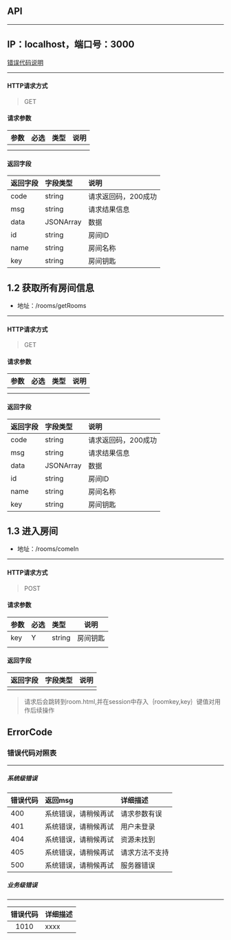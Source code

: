 ## API
---
## IP：localhost，端口号：3000
 [错误代码说明](#errorcode)


---
#### HTTP请求方式

> GET

#### 请求参数

|参数|必选|类型|说明|
|:----- |:-------|:-----|----- |
|  |  | |  |
|  |  |  |  |

#### 返回字段

|返回字段|字段类型|说明 |
|:----- |:------|:----------------------------- |
|code | string |请求返回码，200成功|
|msg | string |请求结果信息|
|data | JSONArray |数据|
|id | string |房间ID|
|name | string | 房间名称 |
|key | string |房间钥匙 |

## 1.2 获取所有房间信息

*  地址：/rooms/getRooms

---
#### HTTP请求方式

> GET

#### 请求参数

|参数|必选|类型|说明|
|:----- |:-------|:-----|----- |
|  |  | |  |
|  |  |  |  |

#### 返回字段

|返回字段|字段类型|说明 |
|:----- |:------|:----------------------------- |
|code | string |请求返回码，200成功|
|msg | string |请求结果信息|
|data | JSONArray |数据|
|id | string |房间ID|
|name | string | 房间名称 |
|key | string |房间钥匙 |
## 1.3 进入房间

*  地址：/rooms/comeIn

---
#### HTTP请求方式

> POST

#### 请求参数

|参数|必选|类型|说明|
|:----- |:-------|:-----|----- |
| key |  Y|string | 房间钥匙 |
|  |  |  |  |

#### 返回字段

|返回字段|字段类型|说明 |
|:----- |:------|:----------------------------- |
| |  ||

> 请求后会跳转到room.html,并在session中存入｛roomkey,key｝键值对用作后续操作






## ErrorCode

### 错误代码对照表

---

##### 系统级错误

|错误代码|返回msg|详细描述|
|:----- |:-------|:-----|
| 400 |系统错误，请稍候再试  |请求参数有误 
| 401 | 系统错误，请稍候再试 | 用户未登录 
| 404 | 系统错误，请稍候再试 | 资源未找到 |
| 405 | 系统错误，请稍候再试 | 请求方法不支持 |
| 500 | 系统错误，请稍候再试 | 服务器错误 |

 
##### 业务级错误

---

| 错误代码 | 详细描述 |
|:-------------:|:-------------|
| 1010 | xxxx |
 
